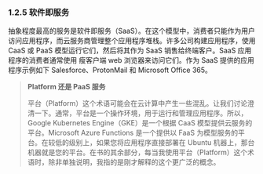 ### 1.2.5 软件即服务

抽象程度最高的服务是软件即服务（SaaS）。在这个模型中，消费者只能作为用户访问应用程序，而云服务商管理整个应用程序堆栈。许多公司构建应用程序，使用 CaaS 或 PaaS 模型运行它们，然后将其作为 SaaS 销售给终端客户。SaaS 应用程序的消费者通常使用
瘦客户端 web 浏览器来访问它们。作为 SaaS 提供的应用程序示例如下 Salesforce、ProtonMail 和 Microsoft Office 365。

> **Platform 还是 PaaS 服务**
>
> 平台（Platform）这个术语可能会在云计算中产生一些混乱。让我们讨论澄清一下。通常，平台是一个操作环境，用于运行和管理应用程序。所以，Google Kubernetes Engine（GKE）是一个根据 CaaS 模型提供云服务的平台。Microsoft Azure Functions 是一个提供以 FaaS 为模型服务的平台。在较低的级别上，如果您将应用程序直接部署在 Ubuntu 机器上，那台机器就是您的平台。在书的其余部分，每当我使用平台（Platform）这个术语时，除非单独说明，我指的是刚才解释的这个更广泛的概念。